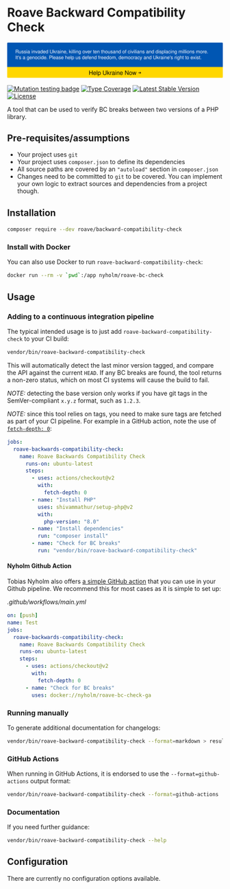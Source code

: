 # Roave Backward Compatibility Check

[![SWUbanner](https://raw.githubusercontent.com/vshymanskyy/StandWithUkraine/main/banner2-direct.svg)](https://github.com/vshymanskyy/StandWithUkraine/blob/main/docs/README.md)

[![Mutation testing badge](https://img.shields.io/endpoint?style=flat&url=https%3A%2F%2Fbadge-api.stryker-mutator.io%2Fgithub.com%2FRoave%2FBackwardCompatibilityCheck%2F6.1.x)](https://dashboard.stryker-mutator.io/reports/github.com/Roave/BackwardCompatibilityCheck/6.1.x)
[![Type Coverage](https://shepherd.dev/github/Roave/BackwardCompatibilityCheck/coverage.svg)](https://shepherd.dev/github/Roave/BackwardCompatibilityCheck)
[![Latest Stable Version](https://poser.pugx.org/roave/backward-compatibility-check/v/stable)](https://packagist.org/packages/roave/backward-compatibility-check)
[![License](https://poser.pugx.org/roave/backward-compatibility-check/license)](https://packagist.org/packages/roave/backward-compatibility-check)

A tool that can be used to verify BC breaks between two versions
of a PHP library.

## Pre-requisites/assumptions

 * Your project uses `git`
 * Your project uses `composer.json` to define its dependencies
 * All source paths are covered by an `"autoload"` section in `composer.json`
 * Changes need to be committed to `git` to be covered. You can implement your own logic to extract sources and dependencies from a project though.

## Installation

```bash
composer require --dev roave/backward-compatibility-check
```

### Install with Docker

You can also use Docker to run `roave-backward-compatibility-check`: 

```bash
docker run --rm -v `pwd`:/app nyholm/roave-bc-check
```

## Usage

### Adding to a continuous integration pipeline

The typical intended usage is to just add `roave-backward-compatibility-check`
to your CI build:

```bash
vendor/bin/roave-backward-compatibility-check
```

This will automatically detect the last minor version tagged, and
compare the API against the current `HEAD`. If any BC breaks are found,
the tool returns a non-zero status, which on most CI systems will cause
the build to fail.

*NOTE:* detecting the base version only works if you have git tags in
the SemVer-compliant `x.y.z` format, such as `1.2.3`.

*NOTE:* since this tool relies on tags, you need to make sure tags are fetched
as part of your CI pipeline. For example in a GitHub action, note the use of
[`fetch-depth: 0`](https://github.com/actions/checkout#fetch-all-history-for-all-tags-and-branches):

```yaml
jobs:
  roave-backwards-compatibility-check:
    name: Roave Backwards Compatibility Check
      runs-on: ubuntu-latest
      steps:
        - uses: actions/checkout@v2
          with:
            fetch-depth: 0
        - name: "Install PHP"
          uses: shivammathur/setup-php@v2
          with:
            php-version: "8.0"
        - name: "Install dependencies"
          run: "composer install"
        - name: "Check for BC breaks"
          run: "vendor/bin/roave-backward-compatibility-check"
```

#### Nyholm Github Action

Tobias Nyholm also offers [a simple GitHub action](https://github.com/Nyholm/roave-bc-check-docker)
that you can use in your Github pipeline. We recommend this for most cases as
it is simple to set up:

_.github/workflows/main.yml_
```yaml
on: [push]
name: Test
jobs:
  roave-backwards-compatibility-check:
    name: Roave Backwards Compatibility Check
    runs-on: ubuntu-latest
    steps:
      - uses: actions/checkout@v2
        with:
          fetch-depth: 0
      - name: "Check for BC breaks"
        uses: docker://nyholm/roave-bc-check-ga
```

### Running manually

To generate additional documentation for changelogs:

```bash
vendor/bin/roave-backward-compatibility-check --format=markdown > results.md
```

### GitHub Actions

When running in GitHub Actions, it is endorsed to use the `--format=github-actions` output format:

```bash
vendor/bin/roave-backward-compatibility-check --format=github-actions
```

### Documentation

If you need further guidance:

```bash
vendor/bin/roave-backward-compatibility-check --help
```

## Configuration

There are currently no configuration options available.
